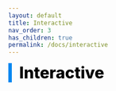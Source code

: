 ```yaml
---
layout: default
title: Interactive
nav_order: 3
has_children: true
permalink: /docs/interactive
---
```


<div style="font-size:32px; font-weight: 800; border-left: 7px solid #0687f0; padding-left:15px !important; color:#000000">Interactive</div>

